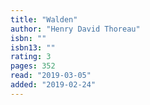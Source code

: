 ```yaml
---
title: "Walden"
author: "Henry David Thoreau"
isbn: ""
isbn13: ""
rating: 3
pages: 352
read: "2019-03-05"
added: "2019-02-24"
---
```


